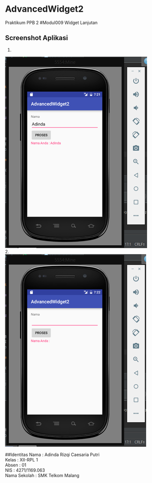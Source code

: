 # AdvancedWidget2
Praktikum PPB 2 #Modul009 Widget Lanjutan

## Screenshot Aplikasi
1.  
![Screenshot 1](https://github.com/adindarizqicp/AdvancedWidget2/blob/master/Praktikum2-1.png) <br>
2.  
![Screenshot 1](https://github.com/adindarizqicp/AdvancedWidget2/blob/master/Praktikum2-2.png) <br>

##Identitas
Nama : Adinda Rizqi Caesaria Putri <br>
Kelas : XII-RPL 1 <br>
Absen : 01 <br>
NIS : 4271/1169.063 <br>
Nama Sekolah : SMK Telkom Malang
